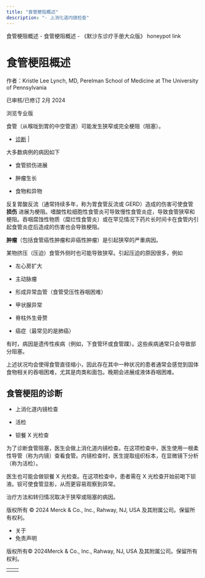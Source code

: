```yaml
---
title: "食管梗阻概述"
description: "- 上消化道内镜检查"
---
```


﻿食管梗阻概述 \- 食管梗阻概述 \- 《默沙东诊疗手册大众版》 honeypot link

# 食管梗阻概述

作者：Kristle Lee Lynch, MD, Perelman School of Medicine at The University of
Pennsylvania

已审核/已修订 2月 2024

浏览专业版

食管（从喉咙到胃的中空管道）可能发生狭窄或完全梗阻（阻塞）。

- [诊断](#诊断_v38703911_zh) \|

大多数病例的病因如下

- 食管损伤进展

- 肿瘤生长

- 食物和异物


反复胃酸反流（通常持续多年，称为胃食管反流或 GERD）造成的伤害可使食管 **损伤** 进展为梗阻。嗜酸性粒细胞性食管炎可导致慢性食管炎症，导致食管狭窄和梗阻。吞咽腐蚀性物质（糜烂性食管炎）或在罕见情况下药片长时间卡在食管内引起食管炎症后造成的伤害也会导致梗阻。

**肿瘤**（包括食管癌性肿瘤和非癌性肿瘤）是引起狭窄的严重病因。

某物挤压（压迫）食管外侧时也可能导致狭窄。引起压迫的原因很多，例如

- 左心房扩大

- 主动脉瘤

- 形成异常血管（食管受压性吞咽困难）

- 甲状腺异常

- 脊柱外生骨赘

- 癌症（最常见的是肺癌）


有时，病因是遗传性疾病（例如，下食管环或食管蹼）。这些疾病通常只会导致部分阻塞。

上述状况均会使得食管直径缩小，因此存在其中一种状况的患者通常会感觉到固体食物相关的吞咽困难，尤其是肉类和面包。晚期会进展成液体吞咽困难。

## 食管梗阻的诊断

- 上消化道内镜检查

- 活检

- 钡餐 X 光检查


为了诊断食管阻塞，医生会做上消化道内镜检查。在这项检查中，医生使用一根柔性导管（称为内镜）查看食管。内镜检查时，医生提取组织标本，在显微镜下分析（称为活检）。

医生也可能会做钡餐 X 光检查。在这项检查中，患者需在 X 光检查开始前喝下钡液。钡可使食管显影，从而更容易观察到异常。

治疗方法和转归情况取决于狭窄或阻塞的病因。



版权所有 © 2024
Merck & Co., Inc., Rahway, NJ, USA 及其附属公司。保留所有权利。

- 关于
- 免责声明

版权所有© 2024Merck & Co., Inc., Rahway, NJ, USA 及其附属公司。保留所有权利。

|     |     |
| --- | --- |
|  |  |
